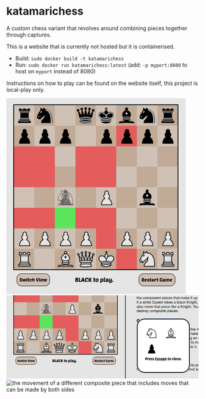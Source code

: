 # katamarichess
A custom chess variant that revolves around combining pieces together through captures.

This is a website that is currently not hosted but it is containerised.
- Build: `sudo docker build -t katamarichess`
- Run: `sudo docker run katamarichess:latest` (add: `-p myport:8080` to host on
  `myport` instead of 8080)

Instructions on how to play can be found on the website itself, this project is
local-play only.

![the movement of a composite piece](./example_images/ex1.png)
![the composition of that composite piece](./example_images/ex2.png)
![the movement of a different composite piece that includes moves that can be
made by both sides](./example_images/ex3.png)
